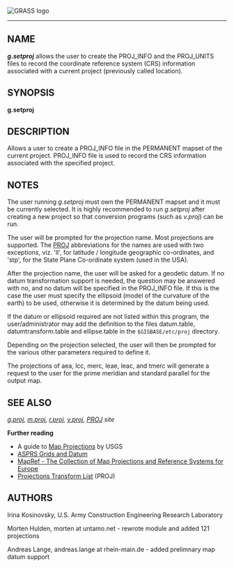
![GRASS logo](grass_logo.png)

---


## NAME

***g.setproj*** allows the user to create the PROJ\_INFO and the
PROJ\_UNITS files to record the coordinate reference system (CRS) information
associated with a current project (previously called location).


## SYNOPSIS

**g.setproj**

## DESCRIPTION

Allows a user to create a PROJ\_INFO file in the PERMANENT mapset of the
current project. PROJ\_INFO file is used to record the CRS information
associated with the specified project.

## NOTES

The user running *g.setproj* must own the PERMANENT
mapset and it must be currently selected.
It is highly recommended to run *g.setproj* after
creating a new project so that conversion programs (such
as *v.proj*) can be run.

The user will be prompted for the projection name.
Most projections are supported. The
[PROJ](https://proj.org/) abbreviations for the names are
used with two exceptions, viz. 'll', for latitude / longitude geographic
co-ordinates, and 'stp', for the State Plane Co-ordinate system (used in the
USA).

After the projection name, the user will be asked for a geodetic datum. If
no datum transformation support is needed, the question may be answered with no,
and no datum will be specified in the PROJ\_INFO file. If this is the case
the user must specify the ellipsoid (model of the curvature of the earth) to
be used, otherwise it is determined by the datum being used.

If the datum or ellipsoid required are not
listed within this program, the user/administrator may add the definition
to the files datum.table, datumtransform.table and ellipse.table in the
`$GISBASE/etc/proj` directory.

Depending on the projection selected, the user will then be prompted for
the various other parameters required to define it.

The projections of aea, lcc, merc, leae, leac, and
tmerc will generate a request to the user for the prime meridian and standard
parallel for the output map.

## SEE ALSO

*[g.proj](g.proj.html),
[m.proj](m.proj.html),
[r.proj](r.proj.html),
[v.proj](v.proj.html),
[PROJ](https://proj.org) site*

**Further reading**

* A guide to [Map Projections](https://web.archive.org/web/20080513234144/http%3A//erg.usgs.gov/isb/pubs/MapProjections/projections.html) by USGS
* [ASPRS Grids and Datum](https://www.asprs.org/asprs-publications/grids-and-datums)
* [MapRef - The Collection of Map Projections and Reference Systems for Europe](https://mapref.org)
* [Projections Transform List](http://geotiff.maptools.org/proj_list/) (PROJ)


## AUTHORS

Irina Kosinovsky,
U.S. Army Construction Engineering
Research Laboratory

Morten Hulden, morten at untamo.net - rewrote module and added 121 projections

Andreas Lange, andreas.lange at rhein-main.de - added prelimnary map datum support
